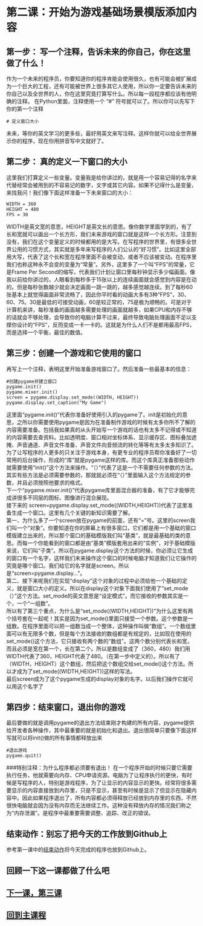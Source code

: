 # 第二课：开始为游戏基础场景模版添加内容

## 第一步： 写一个注释，告诉未来的你自己，你在这里做了什么！
作为一个未来的程序员，你要知道你的程序肯能会使用很久，也有可能会被扩展成为一个巨大的工程，还有可能被世界上很多其它人使用，所以你一定要告诉未来的你自己以及全世界的人，你在这里究竟打算写什么。所以每一段程序都应该有他明确的注释。 在Python里面，注释使用一个 “#” 符号就可以了。所以你可以先写下你的第一个注释
```
# 定义窗口大小
```
未来，等你的英文学习的更多些，最好用英文来写注释。这样你就可以给全世界展示你的程序，现在你用拼音写中文就好了。

## 第二步： 真的定义一下窗口的大小
这里我们打算定义一些变量。变量我是给你讲过的，就是用一个容易记得的名字来代替经常会被用到的不容易记的数字，文字或其它内容。如果不记得什么是变量，来找我问！我们像下面这样准备一下未来窗口的大小：
```
WIDTH = 360
HEIGHT = 480
FPS = 30
```
WIDTH是英文宽的意思，HEIGHT是英文长的意思。像你数学里面学到的，有了长和宽就可以画出一个长方形，我们未来游戏的窗口就是这样一个长方形。注意到没有，我们在这个变量定义的时候都用的是大写。在写程序的世界里，有很多全世界公用的习惯方式，其实就是多年来写程序的人们公认的“好习惯”。比如这里全部用大写，代表了这个长和宽在程序里面不会被变动，或者不应该被变动。在程序里我们也称这种永不会变的变量为“常量”。另外，这里多了一个叫“FPS”的常量，它是Frame Per Second的缩写，代表我们计划让窗口里每秒钟显示多少幅画面。像我以前给你讲过的，人眼看到每秒多于15张以上的连续画面就会感觉到内容是在动的。但是每秒张数越少就会决定画面一跳一跳的，越多感觉越连续。到了每秒60张基本上就觉得画面非常流畅了，因此你平时看的动画大多有3种“FPS”，30、60、75。30是最低的可接受动画，60是较正常的，75是极为顺畅的。可是对于计算机来讲，每秒准备的画面越多需要处理的画面就越多，如果CPU和内存不够的话就会不够处理，会导致你的电脑计算不过来，最终导致电脑处理画面不足以支撑你设计的“FPS”，反而变成一卡一卡的。这就是为什么人们不是都用最高FPS，而是选择一个平衡，最佳的数值。

## 第三步：创建一个游戏和它使用的窗口
再写上一个注释，表明这里开始准备游戏窗口了。然后准备一些最基本的信息：
```
#创建pygame并建立窗口
pygame.init()
pygame.mixer.init()
screen = pygame.display.set_mode((WIDTH, HEIGHT))
pygame.display.set_caption("My Game")
```
这里面“pygame.init()”代表你准备好使用引入的pygame了。init是初始化的意思，之所以你需要使用pygame是因为在准备制作游戏的时候有太多你所不了解的内容需要准备。包括我如果真的从头开始写一个游戏的话也有太多不记得或不知道的内容需要去查资料。比如透明度、窗口相对坐标体系、显示缓存区、图标叠加遮掩、声音通道、声音文件准备、声音文件向音频流的转化等等有太多太多知识了。为了让写程序的人更多的只关注于游戏本身，有更专业的程序员帮你准备好了一切常用的后台操作，形成的“库”就是pygame这样的库。而这个库真正准备那些动作就需要使用“init()”这个方法来操作。“（）”代表了这是一个不需要任何参数的方法。其实有些方法是必须需要参数的，那就就必须在“（）”里面输入这个方法规定的参数，并且必须按照他要求的格式。
<br>下一个“pygame.mixer.init()”代表pygame库里面混合器的准备，有了它才能够完成讲很多不同层的图标、图像进行混合展现。
<br>接下来的 screen=pygame.display.set_mode((WIDTH,HEIGHT))代表了这里准备生成一个窗口。这里有几个关键的新知识需要了解。
<br>第一、为什么多了一个screen放在pygame的前面，还有“=”号。这里的screen我们叫一个“对象”。你要知道在你的屏幕上有很多窗口，它们都是用一个基础的窗口模版建立出来的，所以那个窗口的基础模版我们叫“基类”，就是最基础的类的意思。而每一个你能看到的窗口都是由“基类”模版套用出来的“实例”，对于基础模版来说，它们叫“子类”。所以在pygame.display这个方法的时候，你必须让它生成的窗口有一个名字，这样我们未来操作这个窗口的时候电脑才知道我们让它操作的究竟是哪个窗口。我们给它的名字就是screen。所以是“screen=pygame.display..."。
<br>第二、接下来呢我们在实现“display”这个对象的过程中必须给他一个基础的定义，就是窗口大小的定义。所以在display这个对象下面我们使用了“set_mode（）”这个方法。set_mode的英文意思是“设定模式”。而它接收的参数其实是一个，一个“一组数”。
<br>所以有了第三个重点，为什么是“set_mode((WIDTH,HEIGHT))”为什么这里有两个括号套在一起呢！其实是因为set_mode()里面只接受一个参数。这个参数是一组数。在程序里面可以把一组数当成一个整体，这种操作叫做“数组”。一个数组里面可以有无限多个数，但是每个方法接收的数组都是有规定的，比如现在使用的set_mode()这个方法，它只接收有两个数的“数组”。这两个数分别代表长和宽，而且必须是宽在第一个，长在第二个。所以是数组变成了（360，480）我们用WIDTH代表了360，HEIGHT代表了480。（在第一步中定义的）。所以有了（WIDTH，HEIGHT）这个数组，然后把这个数组交给set_mode()这个方法。所以才成为了set_mode((WIDTH,HEIGHT))这样的写法。
<br>最后screen成为了这个pygame生成的display对象的名字。以后我们操作它就可以用这个名字了

## 第四步：结束窗口，退出你的游戏
最后要做的就是调用pygame的退出方法结束刚才构建的所有内容，pygame提供给开发者各种操作，其中最重要的就是初始化和退出。退出很简单只要像下面这样写就可以将init()做的所有事情都释放出来
```
#退出游戏
pygame.quit()
```
###特别注释：为什么程序都必须要有退出！
在一个程序开始的时候只要它需要执行任务，他就需要向内存、CPU申请资源。电脑为了让程序执行的更快，有时候是写程序的人，特别是游戏程序，为了让显示的内容显示的更快。经常将很多需要显示的内容直接放到内存里，只是不显示，甚至有时候是显示了但显示在隐藏内容中。因此如果程序退出了，所有内容都必须得释放已经放到内存里的东西，不然很快电脑就会因为没有内存而无法继续工作。这种没有释放内存的情况我们称之为“内存泄漏”。是程序中最重要需要调整、追踪、改正的错误。

## 结束动作：别忘了把今天的工作放到Github上
参考第一课中的[结束动作](./FirstClass.md)将今天完成的程序也放到Github上。

## 回顾一下这一课都做了什么吧


## [下一课，第三课](./class3.md)
## [回到主课程](./README.md)